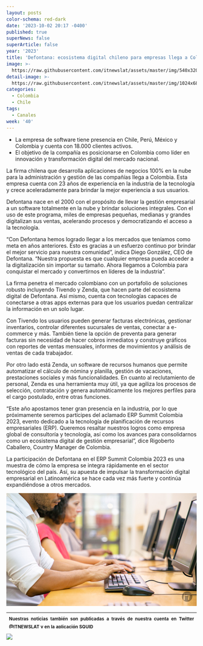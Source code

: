 ```yaml
---
layout: posts
color-schema: red-dark
date: '2023-10-02 20:17 -0400'
published: true
superNews: false
superArticle: false
year: '2023'
title: 'Defontana: ecosistema digital chileno para empresas llega a Colombia'
image: >-
  https://raw.githubusercontent.com/itnewslat/assets/master/img/540x320/puestos-de-trabajos-p.jpg
detail-image: >-
  https://raw.githubusercontent.com/itnewslat/assets/master/img/1024x680/puestos-de-trabajos-g.jpg
categories:
  - Colombia
  - Chile
tags:
  - Canales
week: '40'
---
```

- La empresa de software tiene presencia en Chile, Perú, México y Colombia y cuenta con 18.000 clientes activos.
- El objetivo de la compañía es posicionarse en Colombia como líder en innovación y transformación digital del mercado nacional.

La firma chilena que desarrolla aplicaciones de negocios 100% en la nube para la administración y gestión de las compañías llega a Colombia. Esta empresa cuenta con 23 años de experiencia en la industria de la tecnología y crece aceleradamente para brindar la mejor experiencia a sus usuarios.

Defontana nace en el 2000 con el propósito de llevar la gestión empresarial a un software totalmente en la nube y brindar soluciones integrales. Con el uso de este programa, miles de empresas pequeñas, medianas y grandes digitalizan sus ventas, acelerando procesos y democratizando el acceso a la tecnología. 

“Con Defontana hemos logrado llegar a los mercados que teníamos como meta en años anteriores. Esto es gracias a un esfuerzo continuo por brindar el mejor servicio para nuestra comunidad”, indica Diego González, CEO de Defontana. “Nuestra propuesta es que cualquier empresa pueda acceder a la digitalización sin importar su tamaño. Ahora llegamos a Colombia para conquistar el mercado y convertirnos en líderes de la industria”.

La firma penetra el mercado colombiano con un portafolio de soluciones robusto incluyendo Tivendo y Zenda, que hacen parte del ecosistema digital de Defontana. Así mismo, cuenta con tecnologías capaces de conectarse a otras apps externas para que los usuarios puedan centralizar la información en un solo lugar. 

Con Tivendo los usuarios pueden generar facturas electrónicas, gestionar inventarios, controlar diferentes sucursales de ventas, conectar a e-commerce y más. También tiene la opción de preventa para generar facturas sin necesidad de hacer cobros inmediatos y construye gráficos con reportes de ventas mensuales, informes de movimientos y análisis de ventas de cada trabajador.

Por otro lado está Zenda, un software de recursos humanos que permite automatizar el cálculo de nómina y planilla, gestión de vacaciones, prestaciones sociales y más funcionalidades. En cuanto al reclutamiento de personal, Zenda es una herramienta muy útil, ya que agiliza los procesos de selección, contratación y genera automáticamente los mejores perfiles para el cargo postulado, entre otras funciones.

“Este año apostamos tener gran presencia en la industria, por lo que próximamente seremos partícipes del aclamado ERP Summit Colombia 2023, evento dedicado a la tecnología de planificación de recursos empresariales (ERP). Queremos resaltar nuestros logros como empresa global de consultoría y tecnología, así como los avances para consolidarnos como un ecosistema digital de gestión empresarial”, dice Rigoberto Caballero, Country Manager de Colombia.

La participación de Defontana en el ERP Summit Colombia 2023 es una muestra de cómo la empresa se integra rápidamente en el sector tecnológico del país. Así, su apuesta de impulsar la transformación digital empresarial en Latinoamérica se hace cada vez más fuerte y continúa expandiéndose a otros mercados.

![](https://raw.githubusercontent.com/itnewslat/assets/master/img/540x320/puestos-de-trabajos-p.jpg)

<table style="height: 42px;" width="569">
<tbody>
<tr>
<td style="text-align: justify;"><sub><strong>Nuestras noticias también son publicadas a través de nuestra cuenta en Twitter <a href="https://twitter.com/itnewslat?lang=es">@ITNEWSLAT</a> y en la aplicación <a href="https://squidapp.co/en/">SQUID</a></strong></sub></td>
</tr>
</tbody>
</table>

<img src="https://tracker.metricool.com/c3po.jpg?hash=56f88a41e39ab42c063cc51676587a04"/>
